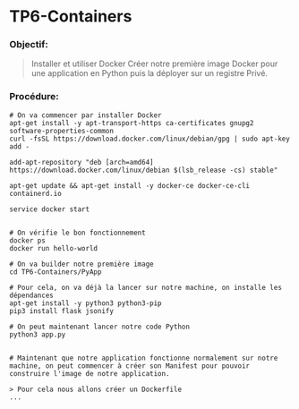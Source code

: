 # TP6-Containers


### Objectif:


> Installer et utiliser Docker
> Créer notre première image Docker pour une application en Python puis la déployer sur un registre Privé. 

### Procédure:

```
# On va commencer par installer Docker
apt-get install -y apt-transport-https ca-certificates gnupg2 software-properties-common
curl -fsSL https://download.docker.com/linux/debian/gpg | sudo apt-key add -

add-apt-repository "deb [arch=amd64] https://download.docker.com/linux/debian $(lsb_release -cs) stable"

apt-get update && apt-get install -y docker-ce docker-ce-cli containerd.io

service docker start


# On vérifie le bon fonctionnement 
docker ps
docker run hello-world

# On va builder notre première image
cd TP6-Containers/PyApp

# Pour cela, on va déjà la lancer sur notre machine, on installe les dépendances
apt-get install -y python3 python3-pip
pip3 install flask jsonify

# On peut maintenant lancer notre code Python
python3 app.py


# Maintenant que notre application fonctionne normalement sur notre machine, on peut commencer à créer son Manifest pour pouvoir construire l'image de notre application.

> Pour cela nous allons créer un Dockerfile
...
```


